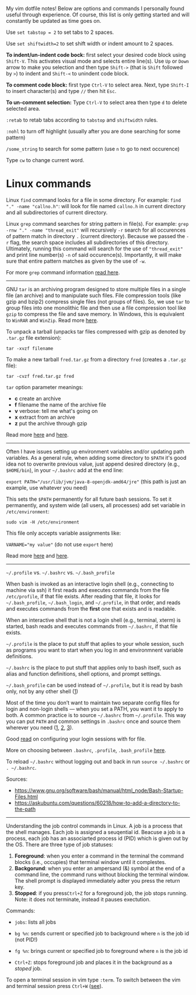 My vim dotfile notes! Below are options and commands I personally found useful through experience. Of course, this list is only getting started and will constantly be updated as time goes on.

Use `set tabstop = 2` to set tabs to 2 spaces.

Use `set shiftwidth=2` to set shift width or indent amount to 2 spaces.

**To indent/un-indent code bock:** first select your desired code block using `Shift-V`. This activates visual mode and selects entire line(s). Use `Up` or `Down` arrow to make you selection and then type `Shift->` (that is `Shift` followed by `>`) to indent and `Shift-<` to unindent code block.

**To comment code block:** first type `Ctrl-V` to select area. Next, type `Shift-I` to insert character(s) and type `//` then hit `Esc`.

**To un-comment selection:** Type `Ctrl-V` to select area then type `d` to delete selected area.

`:retab` to retab tabs according to `tabstop` and `shiftwidth` rules.

`:nohl` to turn off highlight (usually after you are done searching for some pattern)

`/some_string` to search for some pattern (use `n` to go to next occurence)

Type `cw` to change current word.

# Linux commands

Linux `find` command looks for a file in some directory. For example: `find "." -name "callno.h"`: will look for file named `callno.h` in current directory and all subdirectories of current directory.

Linux `grep` command searches for string pattern in file(s). For example: `grep -rnw "." -name "thread_exit"` will recursively `-r` search for all occurences of pattern match in directory `.` (current directory). Because we passed the `-r` flag, the search space includes all subdirectories of this directory. Ultimately, running this command will search for the use of `"thread_exit"` and print line number(s) `-n` of said occurence(s). Importantly, it will make sure that entire pattern matches as given by the use of `-w`.

For more `grep` command information [read here](https://stackoverflow.com/questions/16956810/how-do-i-find-all-files-containing-specific-text-on-linux).

____________________________________________________________

GNU `tar` is an archiving program designed to store multiple files in a single file (an archive) and to manipulate such files. File compression tools (like gzip and bzip2) compress single files (not groups of files). So, we use `tar` to group files into one monolithic file and then use a file compression tool like `gzip` to compress the file and save memory. In Windows, this is equivalent to `WinRAR` and `WinZip`. Read more [here](https://stackoverflow.com/questions/295860/why-do-people-use-tarballs).

To unpack a tarball (unpacks tar files compressed with gzip as denoted by `.tar.gz` file extension):

`tar -xvzf filename`

To make a new tarball `fred.tar.gz` from a directory `fred` (creates a `.tar.gz` file):

`tar -cvzf fred.tar.gz fred`

`tar` option parameter meanings:

- **c**	 create an archive
- **f**  filename	the name of the archive file
- **v**	 verbose: tell me what's going on
- **x**	 extract from an archive
- **z**	 put the archive through gzip

Read more [here](http://computing.help.inf.ed.ac.uk/FAQ/whats-tarball-or-how-do-i-unpack-or-create-tgz-or-targz-file) and [here](http://wiki.linuxquestions.org/wiki/Packing_and_Unpacking_Files).

____________________________________________________________

Often I have issues setting up environment variables and/or updating path variables. As a general rule, when adding some directory to `$PATH` it's good idea not to overwrite previous value, just append desired directory (e.g., `$HOME/bin`), in your `~/.bashrc` add at the end line: 

`export PATH="/usr/lib/jvm/java-8-openjdk-amd64/jre"` (this path is just an example, use whatever you need)

This sets the `$PATH` permanently for all future bash sessions. To set it permanently, and system wide (all users, all processes) add set variable in `/etc/environment`:

`sudo vim -H /etc/environment`

This file only accepts variable assignments like:

`VARNAME="my value"` (do not use `export` here)

Read more [here](https://askubuntu.com/questions/58814/how-do-i-add-environment-variables) and [here](https://askubuntu.com/questions/121073/why-bash-profile-is-not-getting-sourced-when-opening-a-terminal).

____________________________________________________________

`~/.profile` vs. `~/.bashrc` vs. `~/.bash_profile`

When bash is invoked as an interactive login shell (e.g., connecting to machine via ssh) it first reads and executes commands from the file `/etc/profile`, if that file exists. After reading that file, it looks for `~/.bash_profile`, `~/.bash_login`, and `~/.profile`, in that order, and reads and executes commands from the **first** one that exists and is readable. 

When an interactive shell that is not a login shell (e.g., terminal, xterm) is started, bash reads and executes commands from `~/.bashrc`, if that file exists.

`~/.profile` is the place to put stuff that aplies to your whole session, such as programs you want to start when you log in and environmnent variable definitions.

`~/.bashrc` is the place to put stuff that applies only to bash itself, such as alias and function definitions, shell options, and prompt settings.

`~/.bash_profile` can be used instead of `~/.profile`, but it is read by bash only, not by any other shell ([1](https://superuser.com/questions/183870/difference-between-bashrc-and-bash-profile))

Most of the time you don’t want to maintain two separate config files for login and non-login shells — when you set a PATH, you want it to apply to both. A common practice is to source `~/.bashrc` from `~/.profile`. This way you can put `PATH` and common settings in `.bashrc` once and source them wherever you need ([1](http://www.joshstaiger.org/archives/2005/07/bash_profile_vs.html), [2](https://askubuntu.com/questions/432508/why-does-ubuntus-default-profile-source-bashrc), [3](https://askubuntu.com/questions/121073/why-bash-profile-is-not-getting-sourced-when-opening-a-terminal)).

Good [read](http://mywiki.wooledge.org/DotFiles) on configuring your login sessions with for file.

More on choosing between `.bashrc`, `.profile`, `.bash_profile` [here](https://superuser.com/questions/789448/choosing-between-bashrc-profile-bash-profile-etc).

To reload `~/.bashrc` without logging out and back in run `source ~/.bashrc` or `. ~/.bashrc`.

Sources:
- https://www.gnu.org/software/bash/manual/html_node/Bash-Startup-Files.html
- https://askubuntu.com/questions/60218/how-to-add-a-directory-to-the-path

____________________________________________________________

Understanding the job control commands in Linux. A job is a process that the shell manages. Each job is assigned a seuqential id. Beacuse a job is a process, each job has an associarted process id (PID) which is given out by the OS. There are three type of job statuses:
1. **Foreground**: when you enter a command in the terminal the command blocks (i.e., occupies) that terminal window until it complestes.
2. **Backgorund**: when you enter an ampersand (&) symbol at the end of a command line, the command runs without blocking the terminal window. The shell prompt is displayed immediately adter you press the return key.
3. **Stopped**: if you press`Ctrl+Z` for a foreground job, the job stops running. Note: it does not terminate, instead it pauses exectution.

Commands:

- `jobs`: lists all jobs

- `bg %n`: sends current or specified job to background where `n` is the job id (not PID!)

- `fg %n`: brings current or specified job to foreground where `n` is the job id

- `Ctrl+Z`: stops foreground job and places it in the background as a _stoped_ job.

To open a terminal session in vim type `:term`. To switch between the vim and terminal session press `Ctrl+W` ([see](https://stackoverflow.com/questions/1236563/how-do-i-run-a-terminal-inside-of-vim)).
